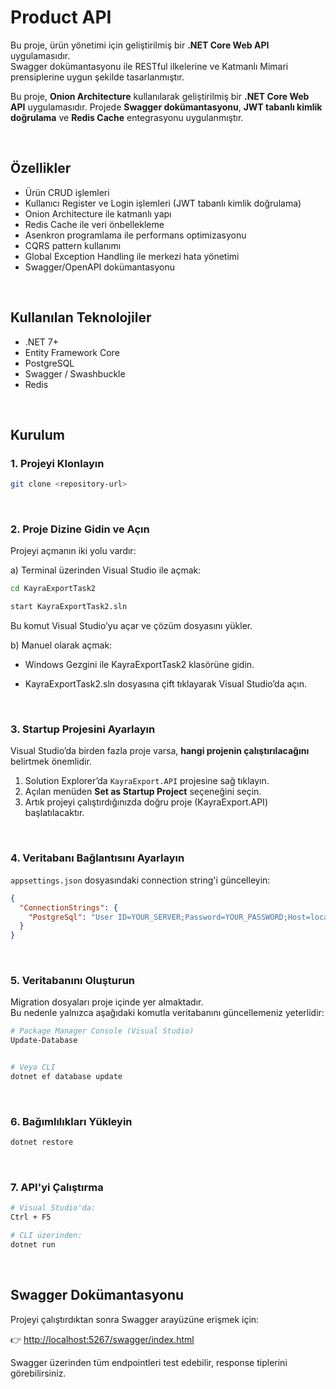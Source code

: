 # Product API

Bu proje, ürün yönetimi için geliştirilmiş bir **.NET Core Web API**
uygulamasıdır.\
Swagger dokümantasyonu ile RESTful ilkelerine ve Katmanlı Mimari prensiplerine uygun şekilde tasarlanmıştır.

Bu proje, **Onion Architecture** kullanılarak geliştirilmiş bir **.NET Core Web API** uygulamasıdır. Projede **Swagger dokümantasyonu**, **JWT tabanlı kimlik doğrulama** ve **Redis Cache** entegrasyonu uygulanmıştır.

<br>

##  Özellikler

-    Ürün CRUD işlemleri
-    Kullanıcı Register ve Login işlemleri (JWT tabanlı kimlik doğrulama)
-    Onion Architecture ile katmanlı yapı
-    Redis Cache ile veri önbellekleme
-    Asenkron programlama ile performans optimizasyonu
-    CQRS pattern kullanımı
-    Global Exception Handling ile merkezi hata yönetimi
-    Swagger/OpenAPI dokümantasyonu

<br>

## Kullanılan Teknolojiler

-   .NET 7+
-   Entity Framework Core
-   PostgreSQL
-   Swagger / Swashbuckle
-   Redis

<br>

##  Kurulum

### 1. Projeyi Klonlayın

```bash
git clone <repository-url>
```

<br>

### 2. Proje Dizine Gidin ve Açın
Projeyi açmanın iki yolu vardır:

a) Terminal üzerinden Visual Studio ile açmak:

```bash
cd KayraExportTask2

start KayraExportTask2.sln
```
Bu komut Visual Studio’yu açar ve çözüm dosyasını yükler.

b) Manuel olarak açmak:
- Windows Gezgini ile KayraExportTask2 klasörüne gidin.

- KayraExportTask2.sln dosyasına çift tıklayarak Visual Studio’da açın.

<br>

### 3. Startup Projesini Ayarlayın
Visual Studio’da birden fazla proje varsa, **hangi projenin çalıştırılacağını** belirtmek önemlidir.

1. Solution Explorer’da `KayraExport.API` projesine sağ tıklayın. 
2. Açılan menüden **Set as Startup Project** seçeneğini seçin. 
3. Artık projeyi çalıştırdığınızda doğru proje (KayraExport.API) başlatılacaktır.

<br>

### 4. Veritabanı Bağlantısını Ayarlayın
`appsettings.json` dosyasındaki connection string'i güncelleyin:

```json
{
  "ConnectionStrings": {
    "PostgreSql": "User ID=YOUR_SERVER;Password=YOUR_PASSWORD;Host=localhost;Port=5432;Database=KayraExportDB;"
  }
}
```

<br>

### 5. Veritabanını Oluşturun

Migration dosyaları proje içinde yer almaktadır.  
Bu nedenle yalnızca aşağıdaki komutla veritabanını güncellemeniz yeterlidir:

```bash
# Package Manager Console (Visual Studio)
Update-Database


# Veya CLI
dotnet ef database update
```

<br>

### 6. Bağımlılıkları Yükleyin

```bash
dotnet restore
```

<br>


### 7. API'yi Çalıştırma

```bash
# Visual Studio'da:
Ctrl + F5

# CLI üzerinden:
dotnet run
```

<br>

##  Swagger Dokümantasyonu

Projeyi çalıştırdıktan sonra Swagger arayüzüne erişmek için:

👉 <http://localhost:5267/swagger/index.html>

Swagger üzerinden tüm endpointleri test edebilir, response tiplerini
görebilirsiniz.


